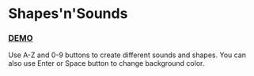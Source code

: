 # Shapes'n'Sounds

<h3><a href="https://pampuchskrytozerca.github.io/Shapes-n-Sounds/">DEMO</a></h3>
Use A-Z and 0-9 buttons to create different sounds and shapes. 
You can also use Enter or Space button to change background color.
